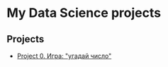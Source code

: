 # My Data Science projects

## Projects

* [Project 0. Игра: "угадай число"](https://github.com/Danil-Obryadin/Data_Science/tree/main/Project%200)
